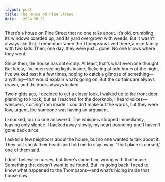 ```yaml
---
layout: post
title: The House on Pine Street
date:   2024-06-21
---
```


There’s a house on Pine Street that no one talks about. It’s old, crumbling, its windows boarded up, and its yard overgrown with weeds. But it wasn’t always like that. I remember when the Thompsons lived there, a nice family with two kids. Then, one day, they were just... gone. No one knows where they went. 

Since then, the house has sat empty. At least, that’s what everyone thought. But lately, I’ve been seeing lights inside, flickering at odd hours of the night. I’ve walked past it a few times, hoping to catch a glimpse of something—anything—that would explain what’s going on. But the curtains are always drawn, and the doors always locked. 

Two nights ago, I decided to get a closer look. I walked up to the front door, planning to knock, but as I reached for the doorknob, I heard voices—whispers, coming from inside. I couldn’t make out the words, but they were low, urgent, like someone was having an argument. 

I knocked, but no one answered. The whispers stopped immediately, leaving only silence. I backed away slowly, my heart pounding, and I haven’t gone back since. 

I asked a few neighbors about the house, but no one wanted to talk about it. They just shook their heads and told me to stay away. ‘That place is cursed,’ one of them said. 

I don’t believe in curses, but there’s something wrong with that house. Something that doesn’t want to be found. But I’m going back. I need to know what happened to the Thompsons—and what’s hiding inside that house now.
